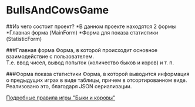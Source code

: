 # BullsAndCowsGame
##Из чего состоит проект?
*В данном проекте находятся 2 формы
  *Главная форма (MainForm)
  *Форма для показа статистики (StatisticForm)

###Главная форма
Форма, в которой происходит основное взаимодействие с пользователем.\
 Т.е. ввод чисел, вывод попыток (количество быков и коров) и т. п.
 
###Форма показа статистики
Форма, в которой выводится информация о предыдущих играх в виде таблицы, причем в отсортированном виде.\
Реализовано это, благодаря JSON сериализации.
 
[Подробные правила игры "Быки и коровы"](https://робомозг.рф/articles/bullsandcowsrules)
